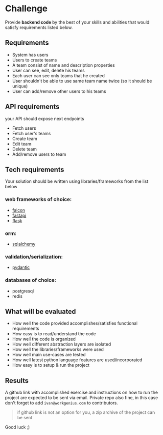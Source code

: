 # Challenge

Provide **backend code** by the best of your skills and abilities that would satisfy requirements listed below.

## Requirements

- System has users
- Users to create teams
- A team consist of name and description properties
- User can see, edit, delete his teams
- Each user can see only teams that he created
- User shouldn't be able to use same team name twice (so it should be unique)
- User can add/remove other users to his teams

## API requirements

your API should expose next endpoints

- Fetch users
- Fetch user's teams
- Create team
- Edit team
- Delete team
- Add/remove users to team

## Tech requirements

Your solution should be written using libraries/frameworks from the list below

### web frameworks of choice:
- [falcon](https://falcon.readthedocs.io/en/stable/)
- [fastapi](https://fastapi.tiangolo.com/lo/)
- [flask](https://flask.palletsprojects.com/en/2.3.x/)

### orm:
- [sqlalchemy](https://docs.sqlalchemy.org/en/20/tutorial/index.html#unified-tutorial)

### validation/serialization:
- [pydantic](https://docs.pydantic.dev/latest/)

### databases of choice:
- postgresql
- redis

## What will be evaluated

- How well the code provided accomplishes/satisfies functional requirements
- How easy is to read/understand the code
- How well the code is organized
- How well different abstraction layers are isolated
- How well the libraries/frameworks were used
- How well main use-cases are tested
- How well latest python language features are used/incorporated
- How easy is to setup & run the project

## Results

A github link with accomplished exercise and instructions on how to run the project are expected to be sent via email. Private repo also fine, in this case don't forget to add `ivan@workgenius.com` to contributors.

> if github link is not an option for you, a zip archive of the project can be sent

Good luck ;)
